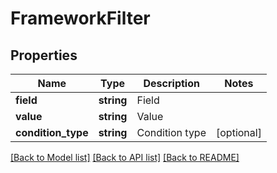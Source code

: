 # FrameworkFilter

## Properties
Name | Type | Description | Notes
------------ | ------------- | ------------- | -------------
**field** | **string** | Field | 
**value** | **string** | Value | 
**condition_type** | **string** | Condition type | [optional] 

[[Back to Model list]](../../README.md#documentation-for-models) [[Back to API list]](../../README.md#documentation-for-api-endpoints) [[Back to README]](../../README.md)

